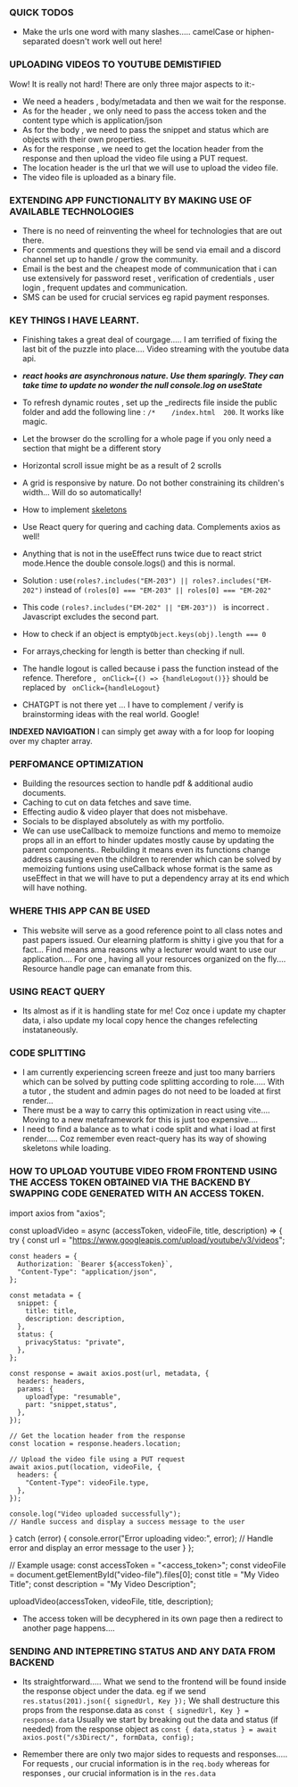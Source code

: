### QUICK TODOS

- Make the urls one word with many slashes..... camelCase or hiphen-separated doesn't work well out here!

### UPLOADING VIDEOS TO YOUTUBE DEMISTIFIED

Wow! It is really not hard!
There are only three major aspects to it:-

- We need a headers , body/metadata and then we wait for the response.
- As for the header , we only need to pass the access token and the content type which is application/json
- As for the body , we need to pass the snippet and status which are objects with their own properties.
- As for the response , we need to get the location header from the response and then upload the video file using a PUT request.
- The location header is the url that we will use to upload the video file.
- The video file is uploaded as a binary file.

### EXTENDING APP FUNCTIONALITY BY MAKING USE OF AVAILABLE TECHNOLOGIES

- There is no need of reinventing the wheel for technologies that are out there.
- For comments and questions they will be send via email and a discord channel set up to handle / grow the community.
- Email is the best and the cheapest mode of communication that i can use extensively for password reset , verification of credentials , user login , frequent updates and communication.
- SMS can be used for crucial services eg rapid payment responses.

### KEY THINGS I HAVE LEARNT.

- Finishing takes a great deal of courgage..... I am terrified of fixing the last bit of the puzzle into place.... Video streaming with the youtube data api.

- **_react hooks are asynchronous nature. Use them sparingly. They can take time to update no wonder the null console.log on useState_**
- To refresh dynamic routes , set up the \_redirects file inside the public folder and add the following line : `/*    /index.html  200`. It works like magic.
- Let the browser do the scrolling for a whole page if you only need a section that might be a different story
- Horizontal scroll issue might be as a result of 2 scrolls
- A grid is responsive by nature. Do not bother constraining its children's width... Will do so automatically!
- How to implement [skeletons](https://dev.to/jobpick/how-to-create-a-skeleton-loader-in-tailwindcss-38gh)
- Use React query for quering and caching data. Complements axios as well!
- Anything that is not in the useEffect runs twice due to react strict mode.Hence the double console.logs() and this is normal.
- Solution : use`(roles?.includes("EM-203") || roles?.includes("EM-202")` instead of `(roles[0] === "EM-203" || roles[0] === "EM-202"`
- This code `(roles?.includes("EM-202" || "EM-203")) ` is incorrect . Javascript excludes the second part.
- How to check if an object is empty`Object.keys(obj).length === 0`
- For arrays,checking for length is better than checking if null.
- The handle logout is called because i pass the function instead of the refence. Therefore , ` onClick={() => {handleLogout()}}` should be replaced by ` onClick={handleLogout}`
- CHATGPT is not there yet ... I have to complement / verify is brainstorming ideas with the real world. Google!

**INDEXED NAVIGATION** I can simply get away with a for loop for looping over my chapter array.

### PERFOMANCE OPTIMIZATION

- Building the resources section to handle pdf & additional audio documents.
- Caching to cut on data fetches and save time.
- Effecting audio & video player that does not misbehave.
- Socials to be displayed absolutely as with my portfolio.
- We can use useCallback to memoize functions and memo to memoize props all in an effort to hinder updates mostly cause by updating the parent components..
  Rebuilding it means even its functions change address causing even the children to rerender which can be solved by memoizing funtions using useCallback whose format is the same as useEffect in that we will have to put a dependency array at its end which will have nothing.

### WHERE THIS APP CAN BE USED

- This website will serve as a good reference point to all class notes and past papers issued. Our elearning platform is shitty i give you that for a fact... Find means ama reasons why a lecturer would want to use our application.... For one , having all your resources organized on the fly.... Resource handle page can emanate from this.

### USING REACT QUERY

- Its almost as if it is handling state for me! Coz once i update my chapter data, i also update my local copy hence the changes refelecting instataneously.

### CODE SPLITTING

- I am currently experiencing screen freeze and just too many barriers which can be solved by putting code splitting according to role..... With a tutor , the student and admin pages do not need to be loaded at first render...
- There must be a way to carry this optimization in react using vite.... Moving to a new metaframework for this is just too expensive....
- I need to find a balance as to what i code split and what i load at first render..... Coz remember even react-query has its way of showing skeletons while loading.

### HOW TO UPLOAD YOUTUBE VIDEO FROM FRONTEND USING THE ACCESS TOKEN OBTAINED VIA THE BACKEND BY SWAPPING CODE GENERATED WITH AN ACCESS TOKEN.

import axios from "axios";

const uploadVideo = async (accessToken, videoFile, title, description) => {
try {
const url = "https://www.googleapis.com/upload/youtube/v3/videos";

    const headers = {
      Authorization: `Bearer ${accessToken}`,
      "Content-Type": "application/json",
    };

    const metadata = {
      snippet: {
        title: title,
        description: description,
      },
      status: {
        privacyStatus: "private",
      },
    };

    const response = await axios.post(url, metadata, {
      headers: headers,
      params: {
        uploadType: "resumable",
        part: "snippet,status",
      },
    });

    // Get the location header from the response
    const location = response.headers.location;

    // Upload the video file using a PUT request
    await axios.put(location, videoFile, {
      headers: {
        "Content-Type": videoFile.type,
      },
    });

    console.log("Video uploaded successfully");
    // Handle success and display a success message to the user

} catch (error) {
console.error("Error uploading video:", error);
// Handle error and display an error message to the user
}
};

// Example usage:
const accessToken = "<access_token>";
const videoFile = document.getElementById("video-file").files[0];
const title = "My Video Title";
const description = "My Video Description";

uploadVideo(accessToken, videoFile, title, description);

- The access token will be decyphered in its own page then a redirect to another page happens....

### SENDING AND INTEPRETING STATUS AND ANY DATA FROM BACKEND

- Its straightforward..... What we send to the frontend will be found inside the response object under the data.
  eg if we send ` res.status(201).json({ signedUrl, Key });` We shall destructure this props from the response.data as `const { signedUrl, Key } = response.data`
  Usually we start by breaking out the data and status (if needed) from the response object as
  `const { data,status } = await axios.post("/s3Direct/", formData, config);`

- Remember there are only two major sides to requests and responses..... For requests , our crucial information is in the `req.body` whereas for responses , our crucial information is in the `res.data`
